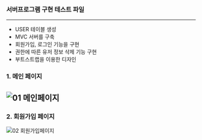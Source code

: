 ### 서버프로그램 구현 테스트 파일
-------------------------------

- USER 테이블 생성
- MVC 서버를 구축
- 회원가입, 로그인 기능을 구현
- 권한에 따른 유저 정보 삭제 기능 구현
- 부트스트랩을 이용한 디자인

### 1. 메인 페이지
![01 메인페이지](https://user-images.githubusercontent.com/73862305/104286707-c180d300-54f8-11eb-8dc9-38779c7a389f.png)
----------------------------------------------------
### 2. 회원가입 페이지
![02 회원가입페이지](https://user-images.githubusercontent.com/73862305/104286818-eaa16380-54f8-11eb-9b21-7cf49039cdea.png)
